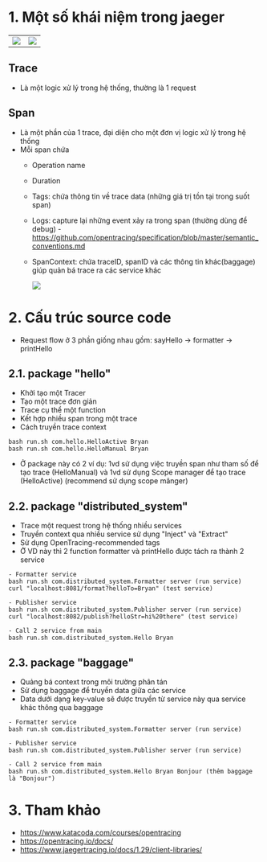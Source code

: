 # 1. Một số khái niệm trong jaeger

|||
|-|-|
|![](https://opentracing.io/img/OTHT_2.png)|![](https://opentracing.io/img/OTHT_3.png)|


## Trace
- Là một logic xử lý trong hệ thống, thường là 1 request
## Span
- Là một phần của 1 trace, đại diện cho một đơn vị logic xử lý trong hệ thống
- Mỗi span chứa
  - Operation name
  - Duration 
  - Tags: chứa thông tin về trace data (những giá trị tồn tại trong suốt span)
  - Logs: capture lại những event xảy ra trong span (thường dùng để debug) - https://github.com/opentracing/specification/blob/master/semantic_conventions.md
  - SpanContext: chứa traceID, spanID và các thông tin khác(baggage) giúp quản bá trace ra các service khác

    ![](https://opentracing.io/img/overview-intro/tracing1_0.png)

# 2. Cấu trúc source code

- Request flow ở 3 phần giống nhau gồm: sayHello -> formatter -> printHello 

## 2.1. package "hello"
- Khởi tạo một Tracer
- Tạo một trace đơn giản
- Trace cụ thể một function
- Kết hợp nhiều span trong một trace
- Cách truyền trace context
```
bash run.sh com.hello.HelloActive Bryan
bash run.sh com.hello.HelloManual Bryan
``` 

- Ở package này có 2 ví dụ: 1vd sử dụng việc truyền span như tham số để tạo trace (HelloManual) và 1vd sử 
  dụng Scope manager để tạo trace (HelloActive) (recommend sử dụng scope mânger)

## 2.2. package "distributed_system"
- Trace một request trong hệ thống nhiều services
- Truyền context qua nhiều service sử dụng "Inject" và "Extract"
- Sử dụng OpenTracing-recommended tags
- Ở VD này thì 2 function formatter và printHello được tách ra thành 2 service

```
- Formatter service
bash run.sh com.distributed_system.Formatter server (run service)
curl "localhost:8081/format?helloTo=Bryan" (test service)

- Publisher service
bash run.sh com.distributed_system.Publisher server (run service)
curl "localhost:8082/publish?helloStr=hi%20there" (test service)

- Call 2 service from main
bash run.sh com.distributed_system.Hello Bryan
```

## 2.3. package "baggage"
- Quảng bá context trong môi trường phân tán
- Sử dụng baggage để truyền data giữa các service 
- Data dưới dạng key-value sẽ được truyền từ service này qua service khác thông qua baggage
```
- Formatter service
bash run.sh com.distributed_system.Formatter server (run service)

- Publisher service
bash run.sh com.distributed_system.Publisher server (run service)

- Call 2 service from main
bash run.sh com.distributed_system.Hello Bryan Bonjour (thêm baggage là "Bonjour")
```

# 3. Tham khảo
- https://www.katacoda.com/courses/opentracing
- https://opentracing.io/docs/
- https://www.jaegertracing.io/docs/1.29/client-libraries/